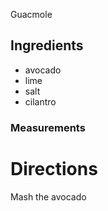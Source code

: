 Guacmole
## Ingredients
* avocado
* lime
* salt
* cilantro
### Measurements

# Directions
Mash the avocado
